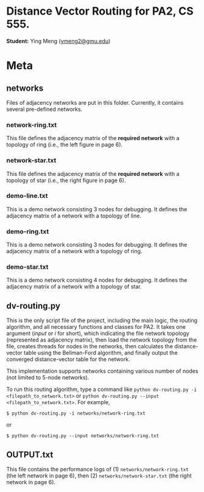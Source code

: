 # Distance Vector Routing for PA2, CS 555.
**Student:** Ying Meng (ymeng2@gmu.edu)

# Meta
## networks
Files of adjacency networks are put in this folder. Currently, it contains several pre-defined networks.

### network-ring.txt
This file defines the adjacency matrix of the **required network** with a topology of ring (i.e., the left figure in page 6).

### network-star.txt
This file defines the adjacency matrix of the **required network** with a topology of star (i.e., the right figure in page 6).

### demo-line.txt
This is a demo network consisting 3 nodes for debugging. It defines the adjacency matrix of a network with a topology of line.

### demo-ring.txt
This is a demo network consisting 3 nodes for debugging. It defines the adjacency matrix of a network with a topology of ring.

### demo-star.txt
This is a demo network consisting 4 nodes for debugging. It defines the adjacency matrix of a network with a topology of star.

## dv-routing.py
This is the only script file of the project, including the main logic, the routing algorithm, and all necessary functions and classes for PA2. It takes one argument (*input* or *i* for short), which indicating the file network topology (represented as adjacency matrix), then load the network topology from the file, creates threads for nodes in the networks, then calculates the distance-vector table using the Bellman-Ford algorithm, and finally output the converged distance-vector table for the network.

This implementation supports networks containing various number of nodes (not limited to 5-node networks).

To run this routing algorithm, type a command like `python dv-routing.py -i <filepath_to_network.txt>` or `python dv-routing.py --input <filepath_to_network.txt>`. For example,

``$ python dv-routing.py -i networks/network-ring.txt``

or

``$ python dv-routing.py --input networks/network-ring.txt``

## OUTPUT.txt
This file contains the performance logs of (1) `networks/network-ring.txt` (the left network in page 6), then (2) `networks/network-star.txt` (the right network in page 6).